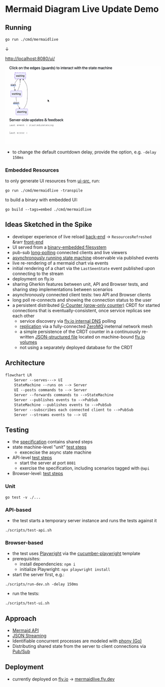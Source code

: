 # Mermaid Diagram Live Update Demo

## Running

```bash
go run ./cmd/mermaidlive
```

&darr;

[http://localhost:8080/ui/](http://localhost:8080/ui/)

![screencast](./docs/img/live_state.gif)

- to change the default countdown delay, provide the option, e.g. `-delay 150ms`

### Embedded Resources

to only generate UI resources from [ui-src](./ui-src), run:

```shell
go run ./cmd/mermaidlive -transpile
```

to build a binary with embedded UI:

```shell
go build --tags=embed ./cmd/mermaidlive
```

## Ideas Sketched in the Spike

- developer experience of live reload [back-end](./watch.go) &rarr; `ResourcesRefreshed` &rarr [front-end](./ui-src/index.ts)
- UI served from a [binary-embedded filesystem](./resources.go)
- pub-sub [long-polling](https://ably.com/topic/long-polling) connected clients and live viewers
- [asynchronously running state machine](./async_fsm.go) observable via published events
- live re-rendering of a mermaid chart via events
- initial rendering of a chart via the `LastSeenState` event published upon connecting to the stream
- deployment on fly.io
- sharing Gherkin features between unit, API and Browser tests, and sharing step implementations between scenarios
- asynchronously connected client tests: two API and Browser clients
- long poll re-connects and showing the connection status to the user
- a persistent distributed [G-Counter (grow-only counter)](https://en.wikipedia.org/wiki/Conflict-free_replicated_data_type#G-Counter_(Grow-only_Counter)) CRDT for started connections that is eventually-consistent, once service replicas see each other
  - service discovery via [fly.io internal DNS](https://fly.io/docs/networking/private-networking/#fly-io-internal-dns) polling
  - [replication](https://github.com/d-led/percounter/blob/main/zmq_single_gcounter_test.go) via a fully-connected [ZeroMQ](https://github.com/go-zeromq/zmq4) ineternal network mesh
  - a simple persistence of the CRDT counter in a continuously re-written [JSON-structured file](https://github.com/d-led/percounter/blob/main/persistent_gcounter_test.go) located on machine-bound [fly.io volumes](https://fly.io/docs/volumes/overview/#volume-considerations)
  - not using a separately deployed database for the CRDT 

## Architecture

```mermaid
flowchart LR
    Server --serves---> UI
    StateMachine --runs on --> Server
    UI --posts commands to --> Server
    Server --forwards commands to -->StateMachine
    Server --publishes events to -->PubSub
    StateMachine --publishes events to -->PubSub
    Server --subscribes each connected client to -->PubSub
    Server --streams events to --> UI
```

## Testing

- the [specification](./features/) contains shared steps
- state machine-level "unit" [test steps](./unit_steps_test.go)
  - exececise the async state machine
- API-level [test steps](./api_steps_test.go)
  - start the server at port `8081`
  - exercise the specification, including scenarios tagged with `@api`
- Browser-level: [test steps](./src/steps/ui.steps.ts)

### Unit

```shell
go test -v ./...
```

### API-based

- the test starts a temporary server instance and runs the tests against it

```shell
./scripts/test-api.sh
```

### Browser-based

- the test uses [Playwright](https://playwright.dev/) via the [cucumber-playwright](https://github.com/Tallyb/cucumber-playwright) template
- prerequisites:
  - install dependencies: `npm i`
  - initialize Playwright: `npx playwright install`
- start the server first, e.g.:

```shell
./scripts/run-dev.sh -delay 150ms
```

- run the tests:

```shell
./scripts/test-ui.sh
```

## Approach

- [Mermaid API](https://mermaid.js.org/config/setup/modules/mermaidAPI.html)
- [JSON Streaming](https://en.wikipedia.org/wiki/JSON_streaming)
- Identifiable concurrent processes are modeled with [phony (Go)](https://github.com/Arceliar/phony)
- Distributing shared state from the server to client connections via [Pub/Sub](https://github.com/cskr/pubsub)

## Deployment

- currently deployed on [fly.io](https://fly.io/) &rarr; [mermaidlive.fly.dev](https://mermaidlive.fly.dev/)
